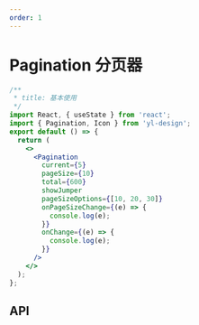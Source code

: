 ```yaml
---
order: 1
---
```


# Pagination 分页器

```jsx
/**
 * title: 基本使用
 */
import React, { useState } from 'react';
import { Pagination, Icon } from 'yl-design';
export default () => {
  return (
    <>
      <Pagination
        current={5}
        pageSize={10}
        total={600}
        showJumper
        pageSizeOptions={[10, 20, 30]}
        onPageSizeChange={(e) => {
          console.log(e);
        }}
        onChange={(e) => {
          console.log(e);
        }}
      />
    </>
  );
};
```

## API

<API src="../../../src/navigation/pagination/index.tsx" hideTitle></API>
